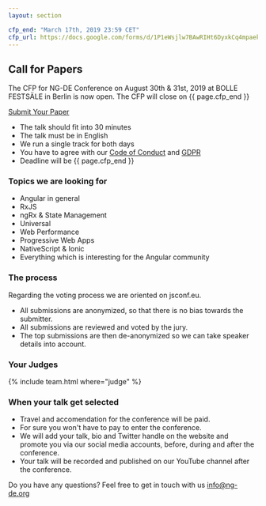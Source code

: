 ```yaml
---
layout: section

cfp_end: "March 17th, 2019 23:59 CET"
cfp_url: https://docs.google.com/forms/d/1P1eWsjlw7BAwRIHt6DyxkCq4mpaek_2aM8rtiF0D7pg
---
```


## Call for Papers

The CFP for NG-DE Conference on August 30th & 31st, 2019 at BOLLE FESTSÄLE in Berlin is now open. The CFP will close on {{ page.cfp_end }}

<div class="cfp">
  <div class="cfp__cta">
    <a class="button button--xlarge" href="{{ page.cfp_url }}" target="_blank" rel="nofollow noopener">
      <span class="button__scale">Submit Your Paper</span>
    </a>
  </div>
</div>

- The talk should fit into 30 minutes
- The talk must be in English
- We run a single track for both days
- You have to agree with our [Code of Conduct](/code-of-conduct) and [GDPR](/data-privacy)
- Deadline will be {{ page.cfp_end }}

### Topics we are looking for

- Angular in general
- RxJS
- ngRx & State Management
- Universal
- Web Performance
- Progressive Web Apps
- NativeScript & Ionic
- Everything which is interesting for the Angular community

### The process

Regarding the voting process we are oriented on jsconf.eu.

- All submissions are anonymized, so that there is no bias towards the submitter.
- All submissions are reviewed and voted by the jury.
- The top submissions are then de-anonymized so we can take speaker details into account.

### Your Judges

{% include team.html where="judge" %}

### When your talk get selected

- Travel and accomendation for the conference will be paid.
- For sure you won't have to pay to enter the conference.
- We will add your talk, bio and Twitter handle on the website and promote you via our social media accounts, before, during and after the conference.
- Your talk will be recorded and published on our YouTube channel after the conference.

Do you have any questions? Feel free to get in touch with us [info@ng-de.org](mailto:info@ng-de.org)
